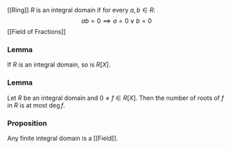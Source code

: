 [[Ring]] $R$ is an integral domain if for every $a,b\in R$:
$$
ab=0\implies a=0\lor b=0
$$
[[Field of Fractions]]

### Lemma
If $R$ is an integral domain, so is $R[X]$.

### Lemma
Let $R$ be an integral domain and $0\neq f\in R[X]$. 
Then the number of roots of $f$ in $R$ is at most $\deg f$.

### Proposition
Any finite integral domain is a [[Field]].
